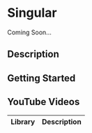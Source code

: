 # Singular

Coming Soon...

## Description

## Getting Started

## YouTube Videos




| Library        | Description   |
| ------------- |:-------------:| 
